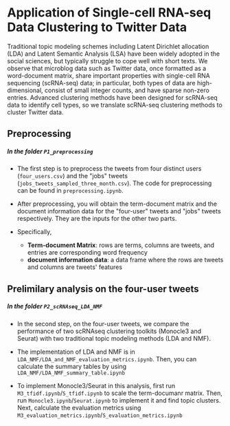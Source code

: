 # Application of Single-cell RNA-seq Data Clustering to Twitter Data

Traditional topic modeling schemes including Latent Dirichlet allocation (LDA) and Latent Semantic Analysis (LSA) have been widely adopted in the social sciences, but typically struggle to cope well with short texts. We observe that microblog data such as Twitter data, once formatted as a word-document matrix, share important properties with single-cell RNA sequencing (scRNA-seq) data; in particular, both types of data are high-dimensional, consist of small integer counts, and have sparse non-zero entries. Advanced clustering methods have been designed for scRNA-seq data to identify cell types, so we translate scRNA-seq clustering methods to cluster Twitter data.

## Preprocessing 
##### In the folder `P1_preprocessing`
* The first step is to preprocess the tweets from four distinct users (`four_users.csv`) and the "jobs" tweets (`jobs_tweets_sampled_three_month.csv`). The code for preprocessing can be found in `preprocessing.ipynb`. 

* After preprocessing, you will obtain the term-document matrix and the document information data for the "four-user" tweets and "jobs" tweets respectively. They are the inputs for the other two parts. 

* Specifically,
  - **Term-document Matrix**: rows are terms, columns are tweets, and entries are corresponding word frequency
  - **document information data**: a data frame where the rows are tweets and columns are tweets' features

## Prelimilary analysis on the four-user tweets
##### In the folder `P2_scRNAseq_LDA_NMF`
* In the second step, on the four-user tweets, we compare the performance of two scRNAseq clustering toolkits (Monocle3 and Seurat) with two traditional topic modeling methods (LDA and NMF). 

* The implementation of LDA and NMF is in `LDA_NMF/LDA_and_NMF_evaluation_metrics.ipynb`. Then, you can calculate the summary tables by using `LDA_NMF/LDA_NMF_summary_table.ipynb`

* To implement Monocle3/Seurat in this analysis, first run `M3_tfidf.ipynb`/`S_tfidf.ipynb` to scale the term-documanr matrix. Then, run `Monocle3.ipynb`/`Seurat.ipynb` to implement it and find topic clusters. Next, calculate the evaluation metrics using `M3_evaluation_metrics.ipynb`/`S_evaluation_metrics.ipynb`

